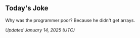 ## Today's Joke
Why was the programmer poor? Because he didn't get arrays.

*Updated January 14, 2025 (UTC)*

